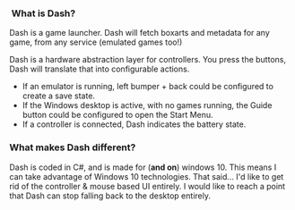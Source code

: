﻿### ﻿﻿  What is Dash?Dash is a game launcher. Dash will fetch boxarts and metadata for any game, from any service (emulated games too!)Dash is a hardware abstraction layer for controllers. You press the buttons, Dash will translate that into configurable actions. -  If an emulator is running, left bumper + back could be configured to create a save state. -  If the Windows desktop is active, with no games running, the Guide button could be configured to open the Start Menu. -  If a controller is connected, Dash indicates the battery state.### What makes Dash different?Dash is coded in C#, and is made for (**and on**) windows 10. This means I  can take advantage of Windows 10 technologies.  That said... I'd like to get rid of the controller & mouse based UI entirely. I would like to reach a point that Dash can stop falling back to the desktop entirely.